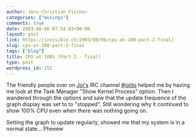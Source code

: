 ```yaml
---
author: Jens-Christian Fischer
categories: ["musings"]
comments: true
date: 2003-08-06 07:54:02+00:00
layout: post
link: https://invisible.ch/2003/08/06/cpu-at-100-part-2-final/
slug: cpu-at-100-part-2-final
tags: ["blog"]
title: CPU at 100% (Part 2 - final)
type: post
wordpress_id: 152
---
```


The friendly people over on [Joi's](https://joi.ito.com/) IRC channel [#joiito](https://joi.ito.com/joiwiki/IrcChannel) helped me by having me look at the Task Manager "Show Kernel Process" option. Then I wandered through the options and saw that the update frequence of the graph display was set to to "stopped". Still wondering why it continued to show 100% CPU even when there was nothing going on.

Setting the graph to update regularly, showed me that my system is in a normal state... Pheeew
